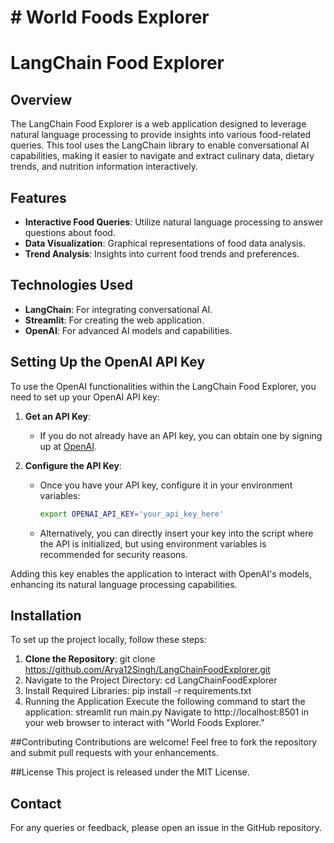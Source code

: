 # # World Foods Explorer

# LangChain Food Explorer

## Overview
The LangChain Food Explorer is a web application designed to leverage natural language processing to provide insights into various food-related queries. This tool uses the LangChain library to enable conversational AI capabilities, making it easier to navigate and extract culinary data, dietary trends, and nutrition information interactively.

## Features
- **Interactive Food Queries**: Utilize natural language processing to answer questions about food.
- **Data Visualization**: Graphical representations of food data analysis.
- **Trend Analysis**: Insights into current food trends and preferences.

## Technologies Used
- **LangChain**: For integrating conversational AI.
- **Streamlit**: For creating the web application.
- **OpenAI**: For advanced AI models and capabilities.

## Setting Up the OpenAI API Key
To use the OpenAI functionalities within the LangChain Food Explorer, you need to set up your OpenAI API key:

1. **Get an API Key**:
   - If you do not already have an API key, you can obtain one by signing up at [OpenAI](https://openai.com/).

2. **Configure the API Key**:
   - Once you have your API key, configure it in your environment variables:
     ```bash
     export OPENAI_API_KEY='your_api_key_here'
     ```
   - Alternatively, you can directly insert your key into the script where the API is initialized, but using environment variables is recommended for security reasons.

Adding this key enables the application to interact with OpenAI's models, enhancing its natural language processing capabilities.

## Installation
To set up the project locally, follow these steps:
1. **Clone the Repository**:
   git clone https://github.com/Arya12Singh/LangChainFoodExplorer.git
2. Navigate to the Project Directory:
   cd LangChainFoodExplorer
3. Install Required Libraries:
   pip install -r requirements.txt
4. Running the Application
  Execute the following command to start the application:
  streamlit run main.py
Navigate to http://localhost:8501 in your web browser to interact with "World Foods Explorer."

##Contributing
Contributions are welcome! Feel free to fork the repository and submit pull requests with your enhancements.

##License
This project is released under the MIT License.

## Contact
For any queries or feedback, please open an issue in the GitHub repository.

